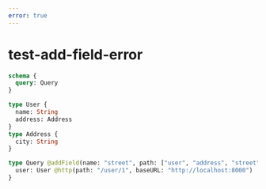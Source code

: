 ```yaml
---
error: true
---
```


# test-add-field-error

```graphql @server
schema {
  query: Query
}

type User {
  name: String
  address: Address
}
type Address {
  city: String
}

type Query @addField(name: "street", path: ["user", "address", "street"]) {
  user: User @http(path: "/user/1", baseURL: "http://localhost:8000")
}
```
